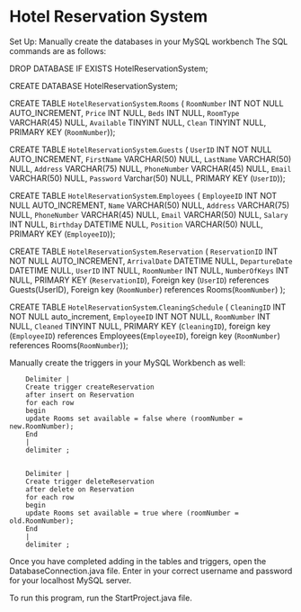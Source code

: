 # Hotel Reservation System

Set Up:
Manually create the databases in your MySQL workbench
The SQL commands are as follows:
    
   DROP DATABASE IF EXISTS HotelReservationSystem;

CREATE DATABASE HotelReservationSystem;

CREATE TABLE `HotelReservationSystem`.`Rooms` (
`RoomNumber` INT NOT NULL AUTO_INCREMENT,
`Price` INT NULL,
`Beds` INT NULL,
`RoomType` VARCHAR(45) NULL,
`Available` TINYINT NULL,
`Clean` TINYINT NULL,
PRIMARY KEY (`RoomNumber`));

CREATE TABLE `HotelReservationSystem`.`Guests` (
`UserID` INT NOT NULL AUTO_INCREMENT,
`FirstName` VARCHAR(50) NULL,
`LastName` VARCHAR(50) NULL,
`Address` VARCHAR(75) NULL,
`PhoneNumber` VARCHAR(45) NULL,
`Email` VARCHAR(50) NULL,
`Password` Varchar(50) NULL,
PRIMARY KEY (`UserID`));

CREATE TABLE `HotelReservationSystem`.`Employees` (
`EmployeeID` INT NOT NULL AUTO_INCREMENT,
`Name` VARCHAR(50) NULL,
`Address` VARCHAR(75) NULL,
`PhoneNumber` VARCHAR(45) NULL,
`Email` VARCHAR(50) NULL,
`Salary` INT NULL,
`Birthday` DATETIME NULL,
`Position` VARCHAR(50) NULL,
PRIMARY KEY (`EmployeeID`));

CREATE TABLE `HotelReservationSystem`.`Reservation` (
`ReservationID` INT NOT NULL AUTO_INCREMENT,
`ArrivalDate` DATETIME NULL,
`DepartureDate` DATETIME NULL,
`UserID` INT NULL,
`RoomNumber` INT NULL,
`NumberOfKeys` INT NULL,
PRIMARY KEY (`ReservationID`),
Foreign key (`UserID`) references Guests(UserID),
Foreign key (`RoomNumber`) references Rooms(`RoomNumber`) );

CREATE TABLE `HotelReservationSystem`.`CleaningSchedule` (
`CleaningID` INT NOT NULL auto_increment,
`EmployeeID` INT NOT NULL,
`RoomNumber` INT NULL,
`Cleaned` TINYINT NULL,
PRIMARY KEY (`CleaningID`),
foreign key (`EmployeeID`) references Employees(`EmployeeID`),
foreign key (`RoomNumber`) references Rooms(`RoomNumber`));






Manually create the triggers in your MySQL Workbench as well:

        Delimiter |
        Create trigger createReservation
        after insert on Reservation
        for each row
        begin
        update Rooms set available = false where (roomNumber = new.RoomNumber);
        End
        |
        delimiter ;


        Delimiter |
        Create trigger deleteReservation
        after delete on Reservation
        for each row
        begin
        update Rooms set available = true where (roomNumber = old.RoomNumber);
        End
        |
        delimiter ;

    
Once you have completed adding in the tables and triggers, open the DatabaseConnection.java file. Enter in your correct username and password for your localhost MySQL server.

To run this program, run the StartProject.java file.
